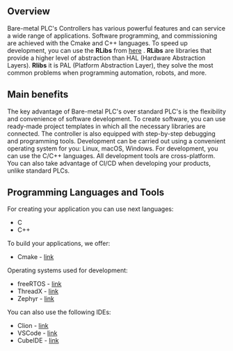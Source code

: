 ## Overview

Bare-metal PLC's Controllers has various powerful features and can service a wide range of applications. Software programming, and commissioning are achieved with the Cmake and C++ languages. To speed up development, you can use the **RLibs** from [here](https://github.com/RoboticsHardwareSolutions/.github/tree/main/profile#rlibs) . **RLibs** are libraries that provide a higher level of abstraction than HAL (Hardware Abstraction Layers). **Rlibs** it is PAL (Platform Abstraction Layer), they solve the most common problems when programming automation, robots, and more. 
## Main benefits 

The key advantage of Bare-metal PLC's over standard PLC's is the flexibility and convenience of software development. To create software, you can use ready-made project templates in which all the necessary libraries are connected. The controller is also equipped with step-by-step debugging and programming tools. Development can be carried out using a convenient operating system for you: Linux, macOS, Windows. For development, you can use the C/C++ languages. All development tools are cross-platform. You can also take advantage of CI/CD when developing your products, unlike standard PLCs.
## Programming Languages and Tools

For creating your application you can use next languages:
- C 
- C++

To build your applications, we offer:
- Cmake - [link](https://cmake.org/cmake/help/latest/manual/cmake-language.7.html)

Operating systems used for development:
- freeRTOS - [link](https://www.freertos.org)
- ThreadX - [link](https://threadx.io)
- Zephyr - [link](https://zephyrproject.org)

You can also use the following IDEs:
- Clion - [link](https://www.jetbrains.com/clion/)
- VSCode - [link](https://code.visualstudio.com)
- CubeIDE - [link](https://www.st.com/en/development-tools/stm32cubeide.html)


